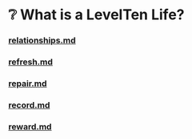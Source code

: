 # ❔ What is a LevelTen Life?

### ****[relationships.md](what-is-a-levelten-life/relationships.md "mention")****

### ****[refresh.md](what-is-a-levelten-life/refresh.md "mention")****

### [repair.md](what-is-a-levelten-life/repair.md "mention")&#x20;

### [record.md](what-is-a-levelten-life/record.md "mention")

### [reward.md](what-is-a-levelten-life/reward.md "mention")
